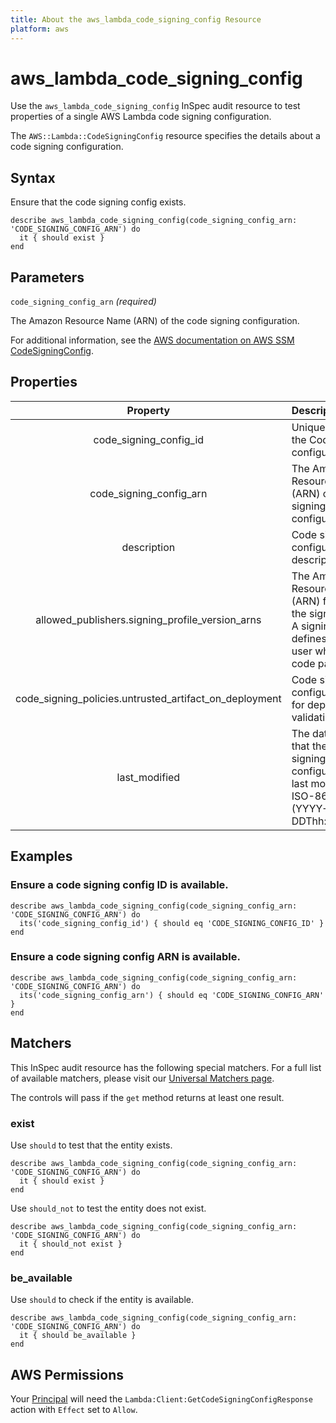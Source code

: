 ```yaml
---
title: About the aws_lambda_code_signing_config Resource
platform: aws
---
```


# aws_lambda_code_signing_config

Use the `aws_lambda_code_signing_config` InSpec audit resource to test properties of a single AWS Lambda code signing configuration.

The `AWS::Lambda::CodeSigningConfig` resource specifies the details about a code signing configuration.

## Syntax

Ensure that the code signing config exists.

    describe aws_lambda_code_signing_config(code_signing_config_arn: 'CODE_SIGNING_CONFIG_ARN') do
      it { should exist }
    end

## Parameters

`code_signing_config_arn` _(required)_

The Amazon Resource Name (ARN) of the code signing configuration.

For additional information, see the [AWS documentation on AWS SSM CodeSigningConfig](https://docs.aws.amazon.com/AWSCloudFormation/latest/UserGuide/aws-resource-lambda-codesigningconfig.html).

## Properties

| Property | Description |
| :---: | :--- |
| code_signing_config_id | Unique identifier for the Code signing configuration. |
| code_signing_config_arn | The Amazon Resource Name (ARN) of the Code signing configuration. |
| description | Code signing configuration description. |
| allowed_publishers.signing_profile_version_arns | The Amazon Resource Name (ARN) for each of the signing profiles. A signing profile defines a trusted user who can sign a code package. |
| code_signing_policies.untrusted_artifact_on_deployment | Code signing configuration policy for deployment validation failure. |
| last_modified | The date and time that the Code signing configuration was last modified, in ISO-8601 format (YYYY-MM-DDThh:mm:ss.sTZD). |

## Examples

### Ensure a code signing config ID is available.

    describe aws_lambda_code_signing_config(code_signing_config_arn: 'CODE_SIGNING_CONFIG_ARN') do
      its('code_signing_config_id') { should eq 'CODE_SIGNING_CONFIG_ID' }
    end

### Ensure a code signing config ARN is available.

    describe aws_lambda_code_signing_config(code_signing_config_arn: 'CODE_SIGNING_CONFIG_ARN') do
      its('code_signing_config_arn') { should eq 'CODE_SIGNING_CONFIG_ARN' }
    end

## Matchers

This InSpec audit resource has the following special matchers. For a full list of available matchers, please visit our [Universal Matchers page](https://www.inspec.io/docs/reference/matchers/).

The controls will pass if the `get` method returns at least one result.

### exist

Use `should` to test that the entity exists.

    describe aws_lambda_code_signing_config(code_signing_config_arn: 'CODE_SIGNING_CONFIG_ARN') do
      it { should exist }
    end

Use `should_not` to test the entity does not exist.

    describe aws_lambda_code_signing_config(code_signing_config_arn: 'CODE_SIGNING_CONFIG_ARN') do
      it { should_not exist }
    end

### be_available

Use `should` to check if the entity is available.

    describe aws_lambda_code_signing_config(code_signing_config_arn: 'CODE_SIGNING_CONFIG_ARN') do
      it { should be_available }
    end

## AWS Permissions

Your [Principal](https://docs.aws.amazon.com/IAM/latest/UserGuide/intro-structure.html#intro-structure-principal) will need the `Lambda:Client:GetCodeSigningConfigResponse` action with `Effect` set to `Allow`.
